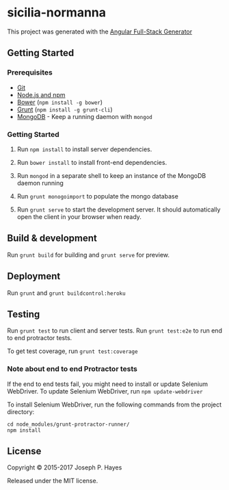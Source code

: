 # sicilia-normanna

This project was generated with the
[Angular Full-Stack Generator](https://github.com/DaftMonk/generator-angular-fullstack)

## Getting Started

### Prerequisites

- [Git](https://git-scm.com/)
- [Node.js and npm](nodejs.org)
- [Bower](bower.io) (`npm install -g bower`)
- [Grunt](http://gruntjs.com/) (`npm install -g grunt-cli`)
- [MongoDB](https://www.mongodb.org/) - Keep a running daemon with `mongod`

### Getting Started

1. Run `npm install` to install server dependencies.

2. Run `bower install` to install front-end dependencies.

3. Run `mongod` in a separate shell to keep an instance of the MongoDB daemon
running

4. Run `grunt monogoimport` to populate the mongo database

5. Run `grunt serve` to start the development server. It should automatically
open the client in your browser when ready.

## Build & development

Run `grunt build` for building and `grunt serve` for preview.

## Deployment

Run `grunt` and `grunt buildcontrol:heroku`

## Testing

Run `grunt test` to run client and server tests. Run `grunt test:e2e` to run end
to end protractor tests.

To get test coverage, run `grunt test:coverage`

### Note about end to end Protractor tests
If the end to end tests fail, you might need to install or update Selenium
WebDriver.  To update Selenium WebDriver, run `npm update-webdriver`

To install Selenium WebDriver, run the following commands from the project
directory:

```
cd node_modules/grunt-protractor-runner/
npm install
```

## License

Copyright © 2015-2017 Joseph P. Hayes

Released under the MIT license.

